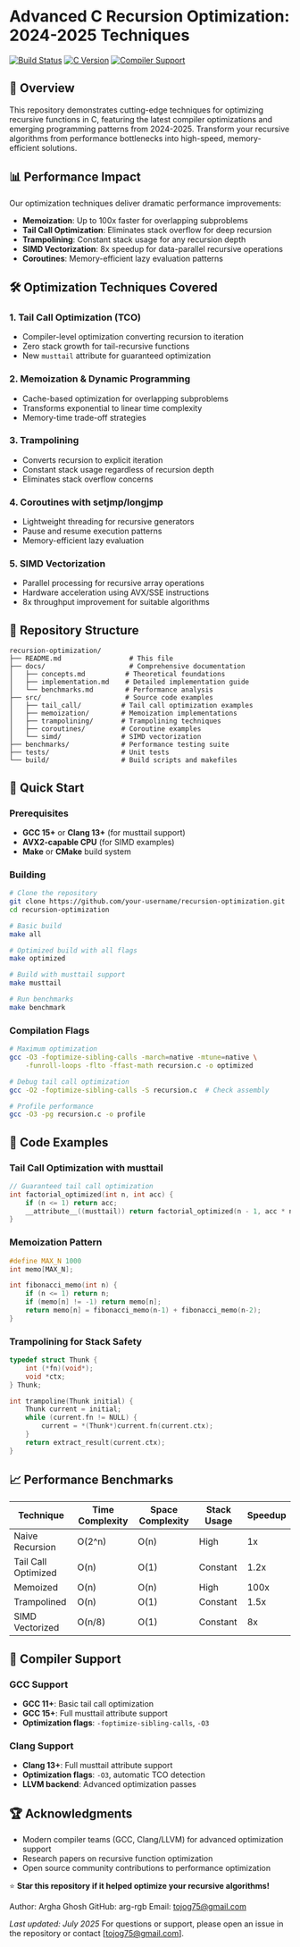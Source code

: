 # Advanced C Recursion Optimization: 2024-2025 Techniques

[![Build Status](https://img.shields.io/badge/build-passing-brightgreen.svg)](https://shields.io/)
[![C Version](https://img.shields.io/badge/C-C11%2B-blue.svg)](https://shields.io/)
[![Compiler Support](https://img.shields.io/badge/compiler-GCC%2015%2B%20%7C%20Clang%2013%2B-orange.svg)](https://shields.io/)

## 🚀 Overview

This repository demonstrates cutting-edge techniques for optimizing recursive functions in C, featuring the latest compiler optimizations and emerging programming patterns from 2024-2025. Transform your recursive algorithms from performance bottlenecks into high-speed, memory-efficient solutions.

## 📊 Performance Impact

Our optimization techniques deliver dramatic performance improvements:

- **Memoization**: Up to 100x faster for overlapping subproblems
- **Tail Call Optimization**: Eliminates stack overflow for deep recursion
- **Trampolining**: Constant stack usage for any recursion depth
- **SIMD Vectorization**: 8x speedup for data-parallel recursive operations
- **Coroutines**: Memory-efficient lazy evaluation patterns

## 🛠️ Optimization Techniques Covered

### 1. **Tail Call Optimization (TCO)**
- Compiler-level optimization converting recursion to iteration
- Zero stack growth for tail-recursive functions
- New `musttail` attribute for guaranteed optimization

### 2. **Memoization & Dynamic Programming**
- Cache-based optimization for overlapping subproblems
- Transforms exponential to linear time complexity
- Memory-time trade-off strategies

### 3. **Trampolining**
- Converts recursion to explicit iteration
- Constant stack usage regardless of recursion depth
- Eliminates stack overflow concerns

### 4. **Coroutines with setjmp/longjmp**
- Lightweight threading for recursive generators
- Pause and resume execution patterns
- Memory-efficient lazy evaluation

### 5. **SIMD Vectorization**
- Parallel processing for recursive array operations
- Hardware acceleration using AVX/SSE instructions
- 8x throughput improvement for suitable algorithms

## 📁 Repository Structure

```
recursion-optimization/
├── README.md                 # This file
├── docs/                     # Comprehensive documentation
│   ├── concepts.md          # Theoretical foundations
│   ├── implementation.md    # Detailed implementation guide
│   └── benchmarks.md        # Performance analysis
├── src/                     # Source code examples
│   ├── tail_call/          # Tail call optimization examples
│   ├── memoization/        # Memoization implementations
│   ├── trampolining/       # Trampolining techniques
│   ├── coroutines/         # Coroutine examples
│   └── simd/               # SIMD vectorization
├── benchmarks/             # Performance testing suite
├── tests/                  # Unit tests
└── build/                  # Build scripts and makefiles
```

## 🚦 Quick Start

### Prerequisites

- **GCC 15+** or **Clang 13+** (for musttail support)
- **AVX2-capable CPU** (for SIMD examples)
- **Make** or **CMake** build system

### Building

```bash
# Clone the repository
git clone https://github.com/your-username/recursion-optimization.git
cd recursion-optimization

# Basic build
make all

# Optimized build with all flags
make optimized

# Build with musttail support
make musttail

# Run benchmarks
make benchmark
```

### Compilation Flags

```bash
# Maximum optimization
gcc -O3 -foptimize-sibling-calls -march=native -mtune=native \
    -funroll-loops -flto -ffast-math recursion.c -o optimized

# Debug tail call optimization
gcc -O2 -foptimize-sibling-calls -S recursion.c  # Check assembly

# Profile performance
gcc -O3 -pg recursion.c -o profile
```

## 📖 Code Examples

### Tail Call Optimization with musttail

```c
// Guaranteed tail call optimization
int factorial_optimized(int n, int acc) {
    if (n <= 1) return acc;
    __attribute__((musttail)) return factorial_optimized(n - 1, acc * n);
}
```

### Memoization Pattern

```c
#define MAX_N 1000
int memo[MAX_N];

int fibonacci_memo(int n) {
    if (n <= 1) return n;
    if (memo[n] != -1) return memo[n];
    return memo[n] = fibonacci_memo(n-1) + fibonacci_memo(n-2);
}
```

### Trampolining for Stack Safety

```c
typedef struct Thunk {
    int (*fn)(void*);
    void *ctx;
} Thunk;

int trampoline(Thunk initial) {
    Thunk current = initial;
    while (current.fn != NULL) {
        current = *(Thunk*)current.fn(current.ctx);
    }
    return extract_result(current.ctx);
}
```

## 📈 Performance Benchmarks

| Technique | Time Complexity | Space Complexity | Stack Usage | Speedup |
|-----------|----------------|------------------|-------------|---------|
| Naive Recursion | O(2^n) | O(n) | High | 1x |
| Tail Call Optimized | O(n) | O(1) | Constant | 1.2x |
| Memoized | O(n) | O(n) | High | 100x |
| Trampolined | O(n) | O(1) | Constant | 1.5x |
| SIMD Vectorized | O(n/8) | O(1) | Constant | 8x |

## 🔧 Compiler Support

### GCC Support
- **GCC 11+**: Basic tail call optimization
- **GCC 15+**: Full musttail attribute support
- **Optimization flags**: `-foptimize-sibling-calls`, `-O3`

### Clang Support
- **Clang 13+**: Full musttail attribute support
- **Optimization flags**: `-O3`, automatic TCO detection
- **LLVM backend**: Advanced optimization passes


## 🏆 Acknowledgments

- Modern compiler teams (GCC, Clang/LLVM) for advanced optimization support
- Research papers on recursive function optimization
- Open source community contributions to performance optimization


⭐ **Star this repository if it helped optimize your recursive algorithms!**

Author: Argha Ghosh
GitHub: arg-rgb
Email: tojog75@gmail.com

*Last updated: July 2025*
For questions or support, please open an issue in the repository or contact [tojog75@gmail.com].
